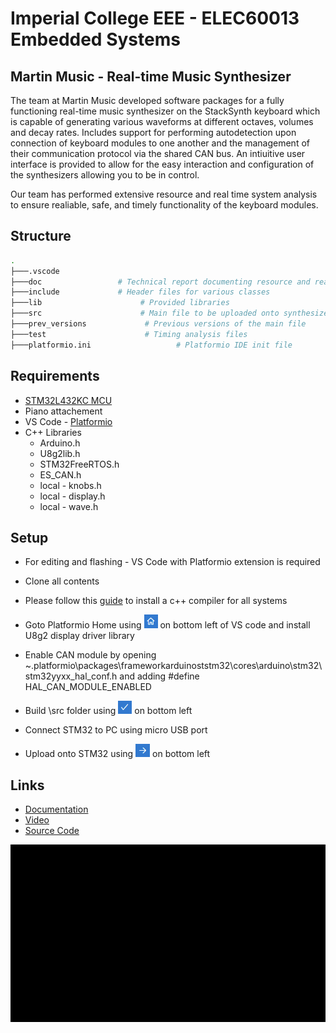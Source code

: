 # Imperial College EEE - ELEC60013 Embedded Systems

## Martin Music - Real-time Music Synthesizer

The team at Martin Music developed software packages for a fully functioning real-time music synthesizer on the StackSynth keyboard which is capable of generating various waveforms
at different octaves, volumes and decay rates. Includes support for performing autodetection upon connection of keyboard modules to one another and the management of their communication protocol via
the shared CAN bus. An intiuitive user interface is provided to allow for the easy interaction and configuration of the synthesizers allowing you to be in control. 

Our team has performed extensive resource and real time system analysis to ensure realiable, safe, and timely functionality of the keyboard modules. 

## Structure

```bash
.
├───.vscode             
├───doc                 # Technical report documenting resource and real-time system analysis
├───include             # Header files for various classes
├───lib                      # Provided libraries
├───src                      # Main file to be uploaded onto synthesizer
├───prev_versions             # Previous versions of the main file
├───test                      # Timing analysis files
├───platformio.ini                   # Platformio IDE init file
```
## Requirements

- [STM32L432KC MCU](https://www.st.com/en/evaluation-tools/nucleo-l432kc.html) 
- Piano attachement
- VS Code - [Platformio](https://platformio.org/)
- C++ Libraries
  - Arduino.h
  - U8g2lib.h
  - STM32FreeRTOS.h
  - ES_CAN.h
  - local - knobs.h
  - local - display.h
  - local - wave.h

## Setup
- For editing and flashing - VS Code with Platformio extension is required
- Clone all contents
- Please follow this [guide](https://hank.feild.org/courses/common/cpp-compiler.html) to install a c++ compiler for all systems
- Goto Platformio Home using ![home](/doc/resources/Home.PNG) on bottom left of VS code and install U8g2 display driver library
- Enable CAN module by opening ~\.platformio\packages\frameworkarduinoststm32\cores\arduino\stm32\stm32yyxx_hal_conf.h and adding #define HAL_CAN_MODULE_ENABLED


- Build \src folder using ![BuildIcon](/doc/resources/Build.PNG) on bottom left
- Connect STM32 to PC using micro USB port
- Upload onto STM32 using ![UploadIcon](/doc/resources/Upload.PNG) on bottom left

## Links
- [Documentation](https://github.com/mp619/MartinMusic/tree/master/doc)
- [Video](https://web.microsoftstream.com/video/5c28ea65-837a-4dd1-8151-f86ed1e84635)
- [Source Code](https://github.com/mp619/MartinMusic/tree/master/src)

![Intro](/doc/resources/ViedoStart.gif)

